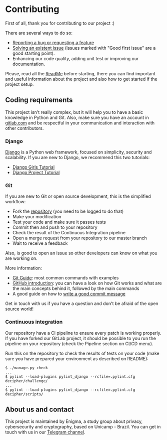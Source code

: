 # Contributing

First of all, thank you for contributing to our project :)

There are several ways to do so:

- [Reporting a bug or requesting a feature](https://gitlab.com/enigmaster/decipher-me/issues/new)
- [Solving an existent issue](https://gitlab.com/enigmaster/decipher-me/issues)
(issues marked with "Good first issue" are a good starting point).
- Enhancing our code quality, adding unit test or improving our documentation.

Please, read all the
[ReadMe](https://gitlab.com/enigmaster/decipher-me/blob/master/README.md)
before starting, there you can find important and useful information about the
project and also how to get started if the project setup.

## Coding requirements

This project isn't really complex, but it will help you to have a basic
knowledge in Python and Git. Also, make sure you have an account in
[gitlab.com](https://gitlab.com/users/sign_in)
and be respectful in your communication and interaction with other contributors.

### Django

[Django](https://www.djangoproject.com/) is a Python web framework, focused on
simplicity, security and scalability. If you are new to Django, we recommend
this two tutorials:

- [Django Girls Tutorial](https://tutorial.djangogirls.org/)
- [Django Project Tutorial](https://www.djangoproject.com/start/)

### Git

If you are new to Git or open source development, this is the simplified
workflow:

- Fork the [repository](https://gitlab.com/enigmaster/decipher-me/forks/new)
(you need to be logged to do that)
- Make your modification
- Test your code and make sure it passes tests
- Commit then and push to your repository
- Check the result of the Continuous Integration pipeline
- Open a merge request from your repository to our master branch
- Wait to receive a feedback

Also, is good to open an issue so other developers can know on what you are
working on.

More information:
- [Git Guide](http://rogerdudler.github.io/git-guide/): most common commands
with examples
- [GitHub introduction](https://guides.github.com/introduction/git-handbook/):
you can have a look on how Git works and what are the main concepts behind it,
followed by the main commands
- A good guide on how to
[write a good commit message](https://chris.beams.io/posts/git-commit/)

Get in touch with us if you have a question and don't be afraid of the open
source world!


### Continuous integration

Our repository have a CI pipeline to ensure every patch is working properly. If
you have forked our GitLab project, it should be possible to you run the
pipeline on your repository (check the Pipeline section on CI/CD menu).

Run this on the repository to check the results of tests on your code (make
sure you have prepared your environment as described on README):

```shell
$ ./manage.py check
...
$ pylint --load-plugins pylint_django --rcfile=.pylint.cfg decipher/challenge/
...
$ pylint --load-plugins pylint_django --rcfile=.pylint.cfg decipher/scripts/

```

## About us and contact

This project is maintained by Enigma, a study group about privacy,
cybersecurity and cryptography, based on Unicamp - Brazil. You
can get in touch with us in our [Telegram channel](https://t.me/enigmaunicamp).
